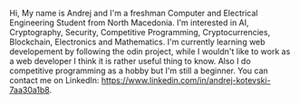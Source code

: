 Hi, My name is Andrej and I'm a freshman Computer and Electrical Engineering Student from North Macedonia. 
I'm interested in AI, Cryptography, Security, Competitive Programming, Cryptocurrencies, Blockchain, Electronics and Mathematics.
I'm currently learning web developement by following the odin project, while I wouldn't like to work as a web developer I think it is rather useful thing to know.
Also I do competitive programming as a hobby but I'm still a beginner.
You can contact me on LinkedIn: https://www.linkedin.com/in/andrej-kotevski-7aa30a1b8.

